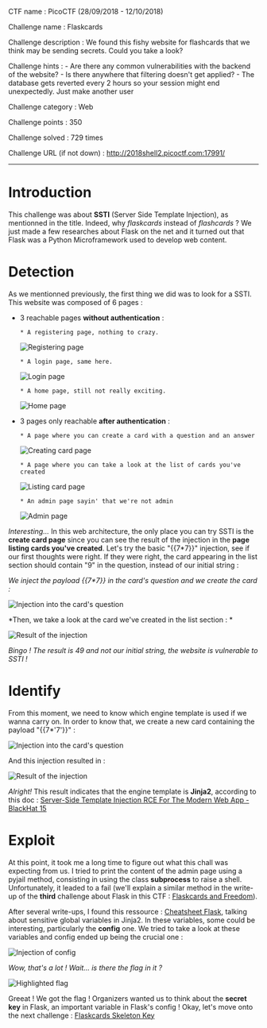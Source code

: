 CTF name : PicoCTF (28/09/2018 - 12/10/2018)

Challenge name : Flaskcards

Challenge description : We found this fishy website for flashcards that we think may be sending secrets. Could you take a look?

Challenge hints : - Are there any common vulnerabilities with the backend of the website?
                  - Is there anywhere that filtering doesn't get applied?
                  - The database gets reverted every 2 hours so your session might end unexpectedly. Just make another user
                  
Challenge category : Web

Challenge points : 350

Challenge solved : 729 times

Challenge URL (if not down) : http://2018shell2.picoctf.com:17991/

------

# Introduction

This challenge was about __SSTI__ (Server Side Template Injection), as mentionned in the title. Indeed, why *flaskcards* instead of *flashcards* ? We just made a few researches about Flask on the net and it turned out that Flask was a Python Microframework used to develop web content.

# Detection

As we mentionned previously, the first thing we did was to look for a SSTI. This website was composed of 6 pages : 
* 3 reachable pages __without authentication__ : 

  `* A registering page, nothing to crazy.`
  
  ![Registering page](https://user-images.githubusercontent.com/36658045/47420228-3fbcf780-d77e-11e8-91b4-99428fc2b4f2.png)
  
  `* A login page, same here.`
  
  ![Login page](https://user-images.githubusercontent.com/36658045/47420189-2320bf80-d77e-11e8-98a9-2522d06492d6.png)

  `* A home page, still not really exciting.`
  
  ![Home page](https://user-images.githubusercontent.com/36658045/47420084-e48b0500-d77d-11e8-90fb-784dc11ac4d7.png)
  
* 3 pages only reachable __after authentication__ :

  `* A page where you can create a card with a question and an answer`
  
  ![Creating card page](https://user-images.githubusercontent.com/36658045/47420285-5bc09900-d77e-11e8-9938-eda064fbf329.png)

  `* A page where you can take a look at the list of cards you've created`
  
  ![Listing card page](https://user-images.githubusercontent.com/36658045/47420335-76930d80-d77e-11e8-846a-e2e3e71abfbc.png)

  `* An admin page sayin' that we're not admin`
  
  ![Admin page](https://user-images.githubusercontent.com/36658045/47420366-87dc1a00-d77e-11e8-955a-590faeff4498.png)

*Interesting...* In this web architecture, the only place you can try SSTI is the __create card page__ since you can see the result of the injection in the __page listing cards you've created__. Let's try the basic "{{7\*7}}" injection, see if our first thoughts were right. If they were right, the card appearing in the list section should contain "9" in the question, instead of our initial string : 

*We inject the payload {{7\*7}} in the card's question and we create the card :*

![Injection into the card's question](https://user-images.githubusercontent.com/36658045/47420420-ad692380-d77e-11e8-9b0b-3e3dedb496b8.png)


*Then, we take a look at the card we've created in the list section : *

![Result of the injection](https://user-images.githubusercontent.com/36658045/47420461-c83b9800-d77e-11e8-8232-c4ea12dd3917.png)

*Bingo ! The result is 49 and not our initial string, the website is vulnerable to SSTI !*

# Identify

From this moment, we need to know which engine template is used if we wanna carry on. In order to know that, we create a new card containing the payload "{{7\*'7'}}" : 

![Injection into the card's question](https://user-images.githubusercontent.com/36658045/47420499-ddb0c200-d77e-11e8-99aa-bcc9abf116af.png)

And this injection resulted in : 

![Result of the injection](https://user-images.githubusercontent.com/36658045/47420527-f28d5580-d77e-11e8-9131-2817c1ffac05.png)

*Alright!* This result indicates that the engine template is __Jinja2__, according to this doc : [ Server-Side Template Injection RCE For The Modern Web App - BlackHat 15](http://repository.root-me.org/Exploitation%20-%20Web/EN%20-%20Server-Side%20Template%20Injection%20RCE%20For%20The%20Modern%20Web%20App%20-%20BlackHat%2015.pdf)

# Exploit

At this point, it took me a long time to figure out what this chall was expecting from us. I tried to print the content of the admin page using a pyjail method, consisting in using the class __subprocess__ to raise a shell. Unfortunately, it leaded to a fail (we'll explain a similar method in the write-up of the __third__ challenge about Flask in this CTF : [Flaskcards and Freedom](url)).

After several write-ups, I found this ressource : [Cheatsheet Flask](https://pequalsnp-team.github.io/cheatsheet/flask-jinja2-ssti), talking about sensitive global variables in Jinja2. In these variables, some could be interesting, particularly the __config__ one. We tried to take a look at these variables and config ended up being the crucial one :

![Injection of config](https://user-images.githubusercontent.com/36658045/47420587-13ee4180-d77f-11e8-80cc-682fe063bbfd.png)

*Wow, that's a lot ! Wait... is there the flag in it ?*

![Highlighted flag](https://user-images.githubusercontent.com/36658045/47420629-2cf6f280-d77f-11e8-9339-521b7aca3ada.png)

Greeat ! We got the flag ! Organizers wanted us to think about the __secret key__ in Flask, an important variable in Flask's config ! Okay, let's move onto the next challenge : [Flaskcards Skeleton Key](https://github.com/damienjouinot/PicoCTF-2018/blob/master/Flaskcards_Skeleton_Key.md)

